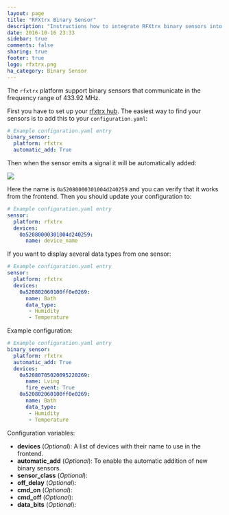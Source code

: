 ```yaml
---
layout: page
title: "RFXtrx Binary Sensor"
description: "Instructions how to integrate RFXtrx binary sensors into Home Assistant."
date: 2016-10-16 23:33
sidebar: true
comments: false
sharing: true
footer: true
logo: rfxtrx.png
ha_category: Binary Sensor
---
```


The `rfxtrx` platform support binary sensors that communicate in the frequency range of 433.92 MHz.

First you have to set up your [rfxtrx hub](/components/rfxtrx/).
The easiest way to find your sensors is to add this to your `configuration.yaml`:

```yaml
# Example configuration.yaml entry
binary_sensor:
  platform: rfxtrx
  automatic_add: True
```

Then when the sensor emits a signal it will be automatically added:

<p class='img'>
<img src='/images/components/rfxtrx/sensor.png' />
</p>

Here the name is `0a52080000301004d240259` and you can verify that it works from the frontend.
Then you should update your configuration to:

```yaml
# Example configuration.yaml entry
sensor:
  platform: rfxtrx
  devices:
    0a52080000301004d240259:
      name: device_name
```

If you want to display several data types from one sensor:

```yaml
# Example configuration.yaml entry
sensor:
  platform: rfxtrx
  devices:
    0a520802060100ff0e0269:
      name: Bath
      data_type:
       - Humidity
       - Temperature
```

Example configuration:

```yaml
# Example configuration.yaml entry
binary_sensor:
  platform: rfxtrx
  automatic_add: True
  devices:
    0a52080705020095220269:
      name: Lving
      fire_event: True
    0a520802060100ff0e0269:
      name: Bath
      data_type:
       - Humidity
       - Temperature
```

Configuration variables:

- **devices**  (*Optional*): A list of devices with their name to use in the frontend.
- **automatic_add** (*Optional*): To enable the automatic addition of new binary sensors.
- **sensor_class**  (*Optional*): 
- **off_delay** (*Optional*):
- **cmd_on** (*Optional*): 
- **cmd_off** (*Optional*): 
- **data_bits** (*Optional*):
